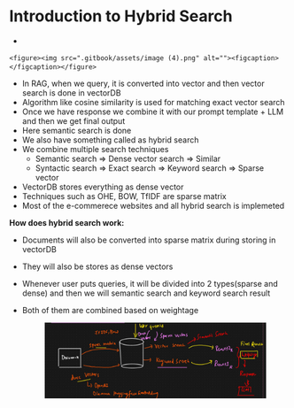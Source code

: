 # Introduction to Hybrid Search



*

    <figure><img src=".gitbook/assets/image (4).png" alt=""><figcaption></figcaption></figure>
* In RAG, when we query, it is converted into vector and then vector search is done in vectorDB
* Algorithm like cosine similarity is used for matching exact vector search
* Once we have response we combine it with our prompt template + LLM and then we get final output
* Here semantic search is done
* We also have something called as hybrid search
* We combine multiple search techniques
  * Semantic search ⇒ Dense vector search ⇒ Similar
  * Syntactic search ⇒ Exact search ⇒ Keyword search ⇒ Sparse vector
* VectorDB stores everything as dense vector
* Techniques such as OHE, BOW, TfIDF are sparse matrix
* Most of the e-commerece websites and all hybrid search is implemeted

**How does hybrid search work:**

* Documents will also be converted into sparse matrix during storing in vectorDB
* They will also be stores as dense vectors
* Whenever user puts queries, it will be divided into 2 types(sparse and dense) and then we will semantic search and keyword search result
*   Both of them are combined based on weightage

    <figure><img src=".gitbook/assets/image (1) (1) (1).png" alt=""><figcaption></figcaption></figure>
